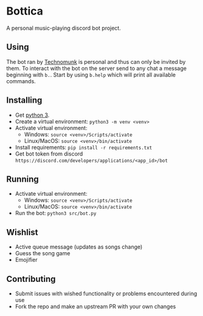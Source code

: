 # Bottica

A personal music-playing discord bot project.

## Using

The bot ran by [Technomunk](https://github.com/technomunk) is personal and thus can only be invited
by them. To interact with the bot on the server send to any chat a message beginning with `b.`.
Start by using `b.help` which will print all available commands.

## Installing

- Get [python 3](https://www.python.org/downloads/).
- Create a virtual environment: `python3 -m venv <venv>`
- Activate virtual environment:
  + Windows: `source <venv>/Scripts/activate`
  + Linux/MacOS: `source <venv>/bin/activate`
- Install requirements: `pip install -r requirements.txt`
- Get bot token from discord `https://discord.com/developers/applications/<app_id>/bot`

## Running

- Activate virtual environment:
  + Windows: `source <venv>/Scripts/activate`
  + Linux/MacOS: `source <venv>/bin/activate`
- Run the bot: `python3 src/bot.py`

## Wishlist

- Active queue message (updates as songs change)
- Guess the song game
- Emojifier

## Contributing

- Submit issues with wished functionality or problems encountered during use
- Fork the repo and make an upstream PR with your own changes
